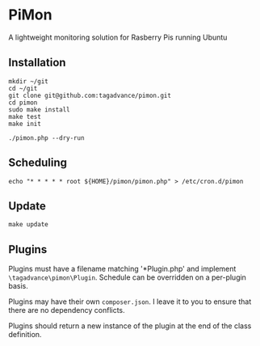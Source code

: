 # PiMon
A lightweight monitoring solution for Rasberry Pis running Ubuntu

## Installation
```
mkdir ~/git
cd ~/git
git clone git@github.com:tagadvance/pimon.git
cd pimon
sudo make install
make test
make init

./pimon.php --dry-run
```

## Scheduling
```
echo "* * * * * root ${HOME}/pimon/pimon.php" > /etc/cron.d/pimon
```

## Update
```
make update
```

## Plugins
Plugins must have a filename matching '*Plugin.php' and implement `\tagadvance\pimon\Plugin`. Schedule can be overridden on a per-plugin basis.

Plugins may have their own `composer.json`. I leave it to you to ensure that there are no dependency conflicts.

Plugins should return a new instance of the plugin at the end of the class definition.
